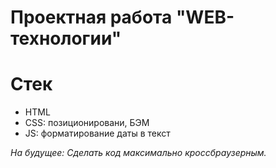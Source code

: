 # Проектная работа "WEB-технологии"

# Стек
- HTML
- CSS: позиционировани, БЭМ
- JS: форматирование даты в текст


*На будущее: Сделать код максимально кроссбраузерным.*




